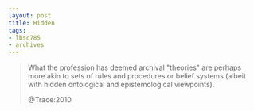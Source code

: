 ```yaml
---
layout: post
title: Hidden
tags:
- lbsc785
- archives
---
```



> What the profession has deemed archival "theories" are perhaps more akin to
> sets of rules and procedures or belief systems (albeit with hidden ontological
> and epistemological viewpoints).
> 
> @Trace:2010

